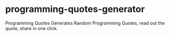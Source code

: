# programming-quotes-generator
Programming Quotes Generates Random Programming Quotes, read out the quote, share in one click.
